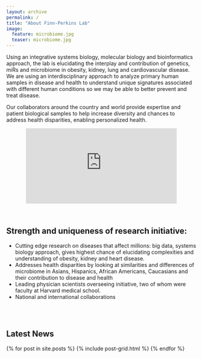 ```yaml
---
layout: archive
permalink: /
title: "About Finn-Perkins Lab"
image: 
  feature: microbiome.jpg
  teaser: microbiome.jpg
---
```



Using an integrative systems biology, molecular biology and bioinformatics approach, the lab is elucidating the interplay and contribution of genetics, miRs and microbiome in obesity, kidney, lung and cardiovascular disease. We are using an interdisciplinary approach to analyze primary human samples in disease and health to understand unique signatures associated with different human conditions so we may be able to better prevent and treat disease.

Our collaborators around the country and world provide expertise and patient biological samples to help increase diversity and chances to address health disparities, enabling personalized health.


<p align="center">
  <iframe width="400" height="200" src="https://www.youtube.com/embed/4d1Bi7O5Ozk" frameborder="0" allow="autoplay; encrypted-media" allowfullscreen></iframe>
</p>



<br>

## Strength and uniqueness of research initiative:
* Cutting edge research on diseases that affect millions: big data, systems biology approach, gives highest chance of elucidating complexities and understanding of obesity, kidney and heart disease. 
* Addresses health disparities by looking at similarities and differences of microbiome in Asians, Hispanics, African Americans, Caucasians and their contribution to disease and health
* Leading physician scientists overseeing initiative, two of whom were faculty at Harvard medical school. 
* National and international collaborations

<br><br>

## Latest News
<div class="tiles">
{% for post in site.posts %}
	{% include post-grid.html %}
{% endfor %}
</div><!-- /.tiles -->
